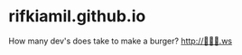 # rifkiamil.github.io
How many dev's does take to make a burger? [http://🐄🐄🐄.ws](http://xn--2o8haa.ws/)
